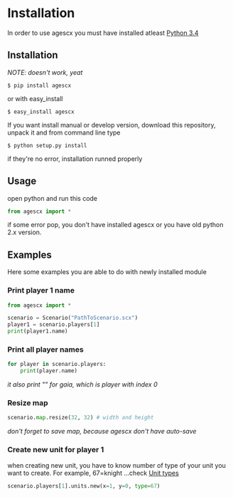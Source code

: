# Installation

In order to use agescx you must have installed atleast [Python 3.4](https://www.python.org/downloads/)

## Installation

*NOTE: doesn't work, yeat*

```
$ pip install agescx
```

or with easy_install 
 
```
$ easy_install agescx
```

If you want install manual or develop version, download this repository, unpack it and from 
command line type

```
$ python setup.py install
```

if they're no error, installation runned properly

## Usage

open python and run this code

```python
from agescx import *
```

if some error pop, you don't have installed agescx or you have 
old python 2.x version.

## Examples

Here some examples you are able to do with newly installed module

### Print player 1 name
```python
from agescx import *

scenario = Scenario("PathToScenario.scx")
player1 = scenario.players[1]
print(player1.name)
```

### Print all player names

```python
for player in scenario.players:
    print(player.name)
```

*it also print "" for gaia, which is player with index 0*

### Resize map

```python
scenario.map.resize(32, 32) # width and height
```

*don't forget to save map, because agescx don't have auto-save*

### Create new unit for player 1

when creating new unit, you have to know number of type of your unit you want to create. For example, 67=knight ...check [Unit types](#)

```python
scenario.players[1].units.new(x=1, y=0, type=67)
```
